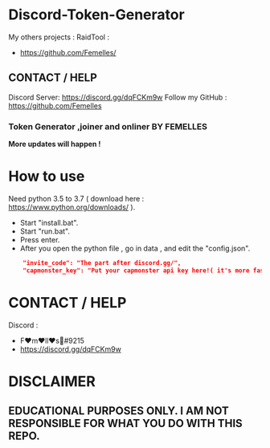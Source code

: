 # Discord-Token-Generator
My others projects :
RaidTool : 
- https://github.com/Femelles/

## CONTACT / HELP
Discord Server: https://discord.gg/dqFCKm9w
Follow my GitHub : https://github.com/Femelles

### Token Generator ,joiner and onliner BY **FEMELLES**


**More updates will happen !**

# How to use
Need python 3.5 to 3.7 ( download here : https://www.python.org/downloads/ ).
- Start "install.bat".
- Start "run.bat".
- Press enter.
- After you open the python file , go in data , and edit the "config.json".

```json
    "invite_code": "The part after discord.gg/", 
    "capmonster_key": "Put your capmonster api key here!( it's more fast if you use one but you can generate without key !",
```

# CONTACT / HELP
Discord :
- F:hearts:m:hearts:ll:hearts:s:crown:#9215
- https://discord.gg/dqFCKm9w

# DISCLAIMER

## EDUCATIONAL PURPOSES ONLY. I AM NOT RESPONSIBLE FOR WHAT YOU DO WITH THIS REPO.
